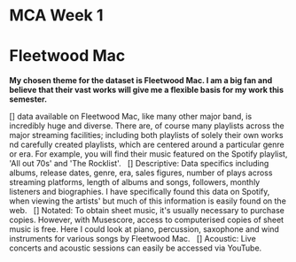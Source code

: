 # MCA Week 1

# Fleetwood Mac

**My chosen theme for the dataset is Fleetwood Mac. I am a big fan and believe that their vast works will give me a flexible basis for my work this semester.**

[\] data available on Fleetwood Mac, like many other major band, is incredibly huge and diverse. There are, of course many playlists across the major streaming facilities; including both playlists of solely their own works nd carefully created playlists, which are centered around a particular genre or era. For example, you will find their music featured on the Spotify playlist, 'All out 70s' and 'The Rocklist'. 
 
[\] Descriptive: Data specifics including albums, release dates, genre, era, sales figures, number of plays across streaming platforms, length of albums and songs, followers, monthly listeners and biographies. I have specifically found this data on Spotify, when viewing the artists' but much of this information is easily found on the web. 
 
[\] Notated: To obtain sheet music, it's usually necessary to purchase copies. However, with Musescore, access to computerised copies of sheet music is free. Here I could look at piano, percussion, saxophone and wind instruments for various songs by Fleetwood Mac. 
 
[\] Acoustic: Live concerts and acoustic sessions can easily be accessed via YouTube. 

